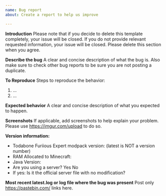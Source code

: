 ```yaml
---
name: Bug report
about: Create a report to help us improve

---
```


**Introduction**
Please note that if you decide to delete this template completely, your issue will be closed.
If you do not provide relevant requested information, your issue will be closed.
Please delete this section when you agree.

**Describe the bug**
A clear and concise description of what the bug is. Also make sure to check other bug reports to be sure you are not posting a duplicate.

**To Reproduce**
Steps to reproduce the behavior:
1. ...
2. ...

**Expected behavior**
A clear and concise description of what you expected to happen.

**Screenshots**
If applicable, add screenshots to help explain your problem.
Please use https://imgur.com/upload to do so.

**Version information:**
- Todabone Furiious Expert modpack version: (latest is NOT a version number)
- RAM Allocated to Minecraft: 
- Java Version:
- Are you using a server? Yes No
- If yes: Is it the official server file with no modification?

**Most recent latest.log or log file where the bug was present**
Post only https://pastebin.com/ links here.
